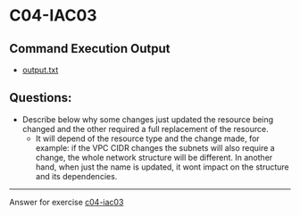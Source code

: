 # C04-IAC03

## Command Execution Output
- [output.txt](output.txt)

## Questions:
- Describe below why some changes just updated the resource being changed and the other required a full replacement of the resource.
    - It will depend of the resource type and the change made, for example: if the VPC CIDR changes the subnets will also require a change, the whole network structure will be different. In another hand, when just the name is updated, it wont impact on the structure and its dependencies.
    
***
Answer for exercise [c04-iac03](https://github.com/devopsacademyau/academy/blob/c41e824fb2a2c55e3a30b2371a87e3a7551b6741/classes/04class/exercises/c04-iac03/README.md)